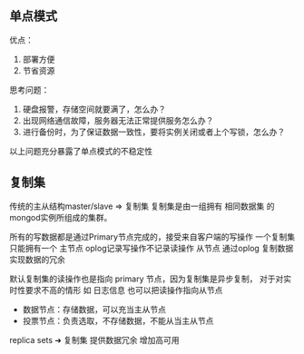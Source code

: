 ## 单点模式 
优点：
1. 部署方便
2. 节省资源

思考问题：
1. 硬盘报警，存储空间就要满了，怎么办？
2. 出现网络通信故障，服务器无法正常提供服务怎么办？
3. 进行备份时，为了保证数据一致性，要将实例关闭或者上个写锁，怎么办？

以上问题充分暴露了单点模式的不稳定性

## 复制集
传统的主从结构master/slave => 复制集
复制集是由一组拥有 相同数据集 的 mongod实例所组成的集群。

所有的写数据都是通过Primary节点完成的，接受来自客户端的写操作
一个复制集只能拥有一个 主节点 oplog记录写操作不记录读操作
从节点 通过oplog 复制数据 实现数据的冗余 

默认复制集的读操作也是指向 primary 节点，因为复制集是异步复制，
对于对实时性要求不高的情形 如 日志信息 也可以把读操作指向从节点 

* 数据节点：存储数据，可以充当主从节点
* 投票节点：负责选取，不存储数据，不能从当主从节点

replica sets ➜   复制集 提供数据冗余 增加高可用

